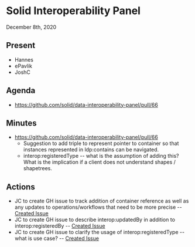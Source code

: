 # Solid Interoperability Panel
December 8th, 2020

## Present
* Hannes
* ePavlik
* JoshC

## Agenda

- https://github.com/solid/data-interoperability-panel/pull/66

## Minutes
- https://github.com/solid/data-interoperability-panel/pull/66
    - Suggestion to add triple to represent pointer to container so that instances represented in ldp:contains can be navigated.
    - interop:registeredType -- what is the assumption of adding this?  What is the implication if a client does not understand shapes / shapetrees.


## Actions
* JC to create GH issue to track addition of container reference as well as any updates to operations/workflows that need to be more precise -- [Created Issue](https://github.com/solid/data-interoperability-panel/issues/72)
* JC to create GH issue to describe interop:updatedBy in addition to interop:registeredBy -- [Created Issue](https://github.com/solid/data-interoperability-panel/issues/73)
* JC to create GH issue to clarify the usage of interop:registeredType -- what is use case? -- [Created Issue](https://github.com/solid/data-interoperability-panel/issues/74)
